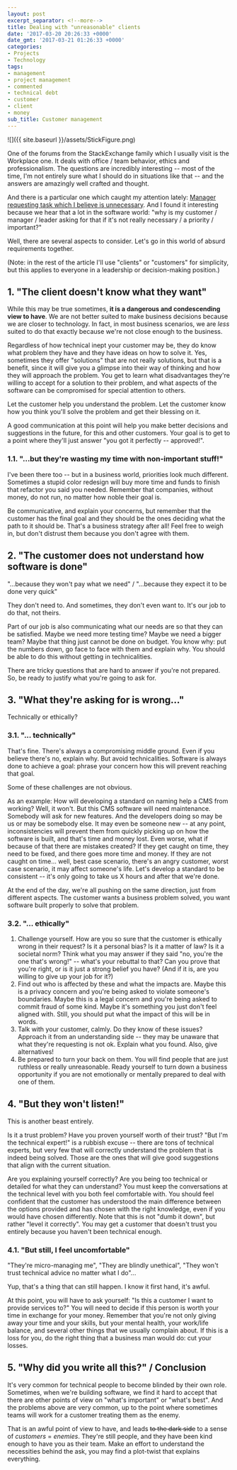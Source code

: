 ```yaml
---
layout: post
excerpt_separator: <!--more-->
title: Dealing with "unreasonable" clients
date: '2017-03-20 20:26:33 +0000'
date_gmt: '2017-03-21 01:26:33 +0000'
categories:
- Projects
- Technology
tags:
- management
- project management
- commented
- technical debt
- customer
- client
- money
sub_title: Customer management
---
```


![]({{ site.baseurl }}/assets/StickFigure.png)

One of the forums from the StackExchange family which I usually visit is the Workplace one. It deals with office / team behavior, ethics and professionalism. The questions are incredibly interesting -- most of the time, I'm not entirely sure what I should do in situations like that -- and the answers are amazingly well crafted and thought.

And there is a particular one which caught my attention lately: [Manager requesting task which I believe is unnecessary](http://workplace.stackexchange.com/q/58509/25611). And I found it interesting because we hear that a lot in the software world: "why is my customer / manager / leader asking for that if it's not really necessary / a priority / important?"

Well, there are several aspects to consider. Let's go in this world of absurd requirements together.

<!--more-->

(Note: in the rest of the article I'll use "clients" or "customers" for simplicity, but this applies to everyone in a leadership or decision-making position.)

## 1. "The client doesn't know what they want"

While this may be true sometimes, **it is a dangerous and condescending view to have**. We are not better suited to make business decisions because we are closer to technology. In fact, in most business scenarios, we are _less_ suited to do that exactly because we're not close enough to the business.

Regardless of how technical inept your customer may be, they do know what problem they have and they have ideas on how to solve it. Yes, sometimes they offer "solutions" that are not really solutions, but that is a benefit, since it will give you a glimpse into their way of thinking and how they will approach the problem. You get to learn what disadvantages they're willing to accept for a solution to their problem, and what aspects of the software can be compromised for special attention to others.

Let the customer help you understand the problem. Let the customer know how you think you'll solve the problem and get their blessing on it.

A good communication at this point will help you make better decisions and suggestions in the future, for this and other customers. Your goal is to get to a point where they'll just answer "you got it perfectly -- approved!".

### 1.1. "...but they're wasting my time with non-important stuff!"

I've been there too -- but in a business world, priorities look much different. Sometimes a stupid color redesign will buy more time and funds to finish that refactor you said you needed. Remember that companies, without money, do not run, no matter how noble their goal is.

Be communicative, and explain your concerns, but remember that the customer has the final goal and they should be the ones deciding what the path to it should be. That's a business strategy after all! Feel free to weigh in, but don't distrust them because you don't agree with them.

## 2. "The customer does not understand how software is done"

"...because they won't pay what we need" / "...because they expect it to be done very quick"

They don't need to. And sometimes, they don't even want to. It's our job to do that, not theirs.

Part of our job is also communicating what our needs are so that they can be satisfied. Maybe we need more testing time? Maybe we need a bigger team? Maybe that thing just cannot be done on budget. You know why: put the numbers down, go face to face with them and explain why. You should be able to do this without getting in technicalities.

There are tricky questions that are hard to answer if you're not prepared. So, be ready to justify what you're going to ask for.

## 3. "What they're asking for is wrong..."

Technically or ethically?

### 3.1. "... technically"

That's fine. There's always a compromising middle ground. Even if you believe there's no, explain why. But avoid technicalities. Software is always done to achieve a goal: phrase your concern how this will prevent reaching that goal.

Some of these challenges are not obvious.

As an example: How will developing a standard on naming help a CMS from working? Well, it won't. But this CMS software will need maintenance. Somebody will ask for new features. And the developers doing so may be us or may be somebody else. It may even be someone new -- at any point, inconsistencies will prevent them from quickly picking up on how the software is built, and that's time and money lost. Even worse, what if because of that there are mistakes created? If they get caught on time, they need to be fixed, and there goes more time and money. If they are not caught on time... well, best case scenario, there's an angry customer, worst case scenario, it may affect someone's life. Let's develop a standard to be consistent -- it's only going to take us X hours and after that we're done.

At the end of the day, we're all pushing on the same direction, just from different aspects. The customer wants a business problem solved, you want software built properly to solve that problem.

### 3.2. "... ethically"

1. Challenge yourself. How are you so sure that the customer is ethically wrong in their request? Is it a personal bias? Is it a matter of law? Is it a societal norm? Think what you may answer if they said "no, you're the one that's wrong!" -- what's your rebuttal to that? Can you prove that you're right, or is it just a strong belief you have? (And if it is, are you willing to give up your job for it?)
1. Find out who is affected by these and what the impacts are. Maybe this is a privacy concern and you're being asked to violate someone's boundaries. Maybe this is a legal concern and you're being asked to commit fraud of some kind. Maybe it's something you just don't feel aligned with. Still, you should put what the impact of this will be in words.
1. Talk with your customer, calmly. Do they know of these issues? Approach it from an understanding side -- they may be unaware that what they're requesting is not ok. Explain what you found. Also, give alternatives!
1. Be prepared to turn your back on them. You will find people that are just ruthless or really unreasonable. Ready yourself to turn down a business opportunity if you are not emotionally or mentally prepared to deal with one of them.

## 4. "But they won't listen!"

This is another beast entirely.

Is it a trust problem? Have you proven yourself worth of their trust? "But I'm the technical expert!" is a rubbish excuse -- there are tons of technical experts, but very few that will correctly understand the problem that is indeed being solved. Those are the ones that will give good suggestions that align with the current situation.

Are you explaining yourself correctly? Are you being too technical or detailed for what they can understand? You must keep the conversations at the technical level with you both feel comfortable with. You should feel confident that the customer has understood the main difference between the options provided and has chosen with the right knowledge, even if you would have chosen differently. Note that this is not "dumb it down", but rather "level it correctly". You may get a customer that doesn't trust you entirely because you haven't been technical enough.

### 4.1. "But still, I feel uncomfortable"

"They're micro-managing me", "They are blindly unethical", "They won't trust technical advice no matter what I do"...

Yup, that's a thing that can still happen. I know it first hand, it's awful.

At this point, you will have to ask yourself: "Is this a customer I want to provide services to?" You will need to decide if this person is worth your time in exchange for your money. Remember that you're not only giving away your time and your skills, but your mental health, your work/life balance, and several other things that we usually complain about. If this is a loss for you, do the right thing that a business man would do: cut your losses.

## 5. "Why did you write all this?" / Conclusion

It's very common for technical people to become blinded by their own role. Sometimes, when we're building software, we find it hard to accept that there are other points of view on "what's important" or "what's best". And the problems above are very common, up to the point where sometimes teams will work for a customer treating them as the enemy.

That is an awful point of view to have, and leads <del>to the dark side</del> to a sense of _customers_ = _enemies_. They're still people, and they have been kind enough to have you as their team. Make an effort to understand the necessities behind the ask, you may find a plot-twist that explains everything.

